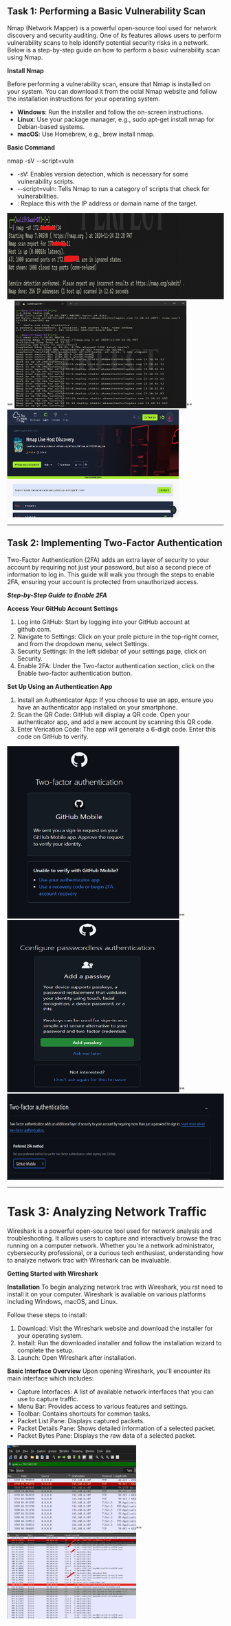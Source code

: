 ## **Task 1: Performing a Basic Vulnerability Scan**
Nmap (Network Mapper) is a powerful open-source tool used for network discovery and
security auditing. One of its features allows users to perform vulnerability scans to help
identify potential security risks in a network. Below is a step-by-step guide on how to perform
a basic vulnerability scan using Nmap.

**Install Nmap**

Before performing a vulnerability scan, ensure that Nmap is installed on your system. You can
download it from the ocial Nmap website and follow the installation instructions for your
operating system.

- **Windows**: Run the installer and follow the on-screen instructions.
- **Linux**: Use your package manager, e.g., sudo apt-get install nmap for Debian-based
systems.
- **macOS**: Use Homebrew, e.g., brew install nmap.

**Basic Command**

nmap -sV --script=vuln <target>
- -sV: Enables version detection, which is necessary for some vulnerability scripts.
- --script=vuln: Tells Nmap to run a category of scripts that check for vulnerabilities.
- <target>: Replace this with the IP address or domain name of the target.

<span>
<img src="Assets/NMAP_1.png" alt="Alt Text" width="800" height="200">""
<img src="Assets/NMAP_2.png" alt="Alt Text" width="400" height="250">""
<img src="Assets/NMAP_3.png" alt="Alt Text" width="400" height="250">
</span>

---

## **Task 2: Implementing Two-Factor Authentication**

Two-Factor Authentication (2FA) adds an extra layer of security to your account by requiring
not just your password, but also a second piece of information to log in. This guide will walk
you through the steps to enable 2FA, ensuring your account is protected from unauthorized
access.

***Step-by-Step Guide to Enable 2FA***

**Access Your GitHub Account Settings**

1.  Log into GitHub: Start by logging into your GitHub account at github.com.
2.  Navigate to Settings: Click on your prole picture in the top-right corner, and from the
dropdown menu, select Settings.
3.  Security Settings: In the left sidebar of your settings page, click on Security.
4.  Enable 2FA: Under the Two-factor authentication section, click on the Enable two-factor
authentication button.

**Set Up Using an Authentication App**
1.  Install an Authenticator App: If you choose to use an app, ensure you have an
authenticator app installed on your smartphone.
2.  Scan the QR Code: GitHub will display a QR code. Open your authenticator app, and add
a new account by scanning this QR code.
3.  Enter Verication Code: The app will generate a 6-digit code. Enter this code on GitHub
to verify.

<span>
<img src="Assets/2FA_2.png" alt="Alt Text" width="400" height="400">""
<img src="Assets/2FA_3.png" alt="Alt Text" width="400" height="400">""
<img src="Assets/2FA_1.png" alt="Alt Text" width="800" height="200">
</span>

---

# **Task 3: Analyzing Network Traffic**
Wireshark is a powerful open-source tool used for network analysis and troubleshooting. It
allows users to capture and interactively browse the trac running on a computer network.
Whether you're a network administrator, cybersecurity professional, or a curious tech
enthusiast, understanding how to analyze network trac with Wireshark can be invaluable.

**Getting Started with Wireshark**

**Installation**
To begin analyzing network trac with Wireshark, you rst need to install it on your
computer. Wireshark is available on various platforms including Windows, macOS, and Linux.

Follow these steps to install:

1.  Download: Visit the Wireshark website and download the installer for your operating
system.
2.  Install: Run the downloaded installer and follow the installation wizard to complete the
setup.
3.  Launch: Open Wireshark after installation.

**Basic Interface Overview**
Upon opening Wireshark, you'll encounter its main interface which includes:

- Capture Interfaces: A list of available network interfaces that you can use to capture
traffic.
- Menu Bar: Provides access to various features and settings.
- Toolbar: Contains shortcuts for common tasks.
- Packet List Pane: Displays captured packets.
- Packet Details Pane: Shows detailed information of a selected packet.
- Packet Bytes Pane: Displays the raw data of a selected packet.

<span>
<img src="Assets/Wireshark_1.png" alt="Alt Text" width="300" height="200">""
<img src="Assets/WireShark_2.png" alt="Alt Text" width="300" height="200">
</span>
